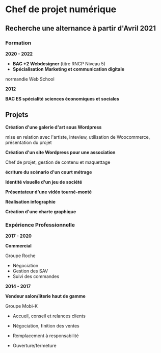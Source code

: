 # Chef de projet numérique

## Recherche une alternance à partir d'Avril 2021

### Formation

  **2020 - 2022**
* **BAC +2 Webdesigner** (titre RNCP Niveau 5)
* **Spécialisation Marketing et communication digitale**

normandie Web School

  **2012**

  **BAC ES spécialité sciences économiques et sociales**

## Projets

**Création d'une galerie d'art sous Wordpress**

mise en relation avec l'artiste, inteview, utilisation de Woocommerce, présentation du projet

**Création d'un site Wordpress pour une association**

Chef de projet, gestion de contenu et maquettage

**écriture du scénario d'un court métrage**

**Identité visuelle d'un jeu de société**

**Présentateur d'une vidéo tourné-monté**

**Réalisation infographie**

**Création d'une charte graphique**


### Expérience Professionnelle

**2017 - 2020**

**Commercial**

Groupe Roche

- Négociation
- Gestion des SAV
- Suivi des commandes

**2014 - 2017**

**Vendeur salon/literie haut de gamme**

Groupe Mobi-K

- Accueil, conseil et relances clients

- Négociation, finition des ventes

- Remplacement à responsabilité

- Ouverture/fermeture
